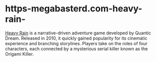# https-megabasterd.com-heavy-rain-
[Heavy Rain](https://megabasterd.com/heavy-rain/) is a narrative-driven adventure game developed by Quantic Dream. Released in 2010, it quickly gained popularity for its cinematic experience and branching storylines. Players take on the roles of four characters, each connected by a mysterious serial killer known as the Origami Killer. 
